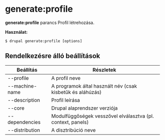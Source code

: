 # generate:profile
**generate:profile** parancs Profil létrehozása.

**Használat:**
```
$ drupal generate:profile [options] 
```

## Rendelkezésre álló beállítások
Beállítás | Részletek
-------|-------------
--profile | A profil neve
--machine-name | A programok által használt név (csak kisbetűk és aláhúzás)
--description | Profil leírása
--core | Drupal alaprendszer verziója
--dependencies | Modulfüggőségek vesszővel elválasztva (pl. context, panels)
--distribution | A disztribúció neve
